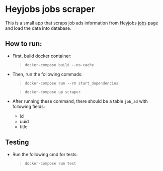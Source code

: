 # Heyjobs jobs scraper

This is a small app that scraps job ads information from Heyjobs [jobs](https://www.heyjobs.co/en-de/jobs) page and load the data into database.

## How to run:
 - First, build docker container:
    > `docker-compose build --no-cache`
    
 - Then, run the following commads:
    >`docker-compose run --rm start_dependencies`
    
    > `docker-compose up scraper`
    
 - After running these command, there should be a table `job_ad` with following fields:
    - id
    - uuid
    - title
    
## Testing
 - Run the following cmd for tests:
    > `docker-compose run test` 
